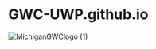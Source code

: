 # GWC-UWP.github.io
![MichiganGWClogo (1)](https://github.com/gavindonna/GWC-UWP.github.io/assets/29665784/6892dc9b-805f-4c14-bdad-5f2fcc536c19)


